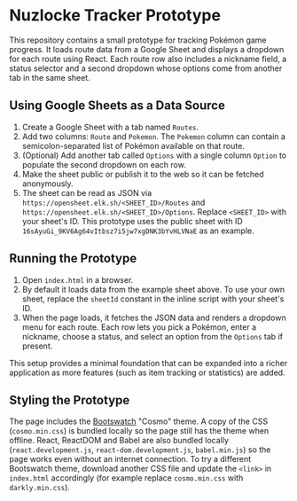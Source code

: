 # Nuzlocke Tracker Prototype

This repository contains a small prototype for tracking Pokémon game progress. It
loads route data from a Google Sheet and displays a dropdown for each route
using React. Each route row also includes a nickname field, a status selector
and a second dropdown whose options come from another tab in the same sheet.

## Using Google Sheets as a Data Source

1. Create a Google Sheet with a tab named `Routes`.
2. Add two columns: `Route` and `Pokemon`. The `Pokemon` column can contain a
   semicolon-separated list of Pokémon available on that route.
3. (Optional) Add another tab called `Options` with a single column `Option` to
   populate the second dropdown on each row.
4. Make the sheet public or publish it to the web so it can be fetched
   anonymously.
5. The sheet can be read as JSON via
   `https://opensheet.elk.sh/<SHEET_ID>/Routes` and
   `https://opensheet.elk.sh/<SHEET_ID>/Options`. Replace `<SHEET_ID>` with your
   sheet's ID. This prototype uses the public sheet with ID
   `16sAyuGi_9KV6Ag64vItbsz7i5jw7xgDNK3bYvHLVNaE` as an example.

## Running the Prototype

1. Open `index.html` in a browser.
2. By default it loads data from the example sheet above. To use your own
   sheet, replace the `sheetId` constant in the inline script with your sheet's
   ID.
3. When the page loads, it fetches the JSON data and renders a dropdown menu for
   each route. Each row lets you pick a Pokémon, enter a nickname, choose a
   status, and select an option from the `Options` tab if present.

This setup provides a minimal foundation that can be expanded into a richer
application as more features (such as item tracking or statistics) are added.

## Styling the Prototype

The page includes the [Bootswatch](https://bootswatch.com/) "Cosmo" theme. A
copy of the CSS (`cosmo.min.css`) is bundled locally so the page still has the
theme when offline. React, ReactDOM and Babel are also bundled locally (`react.development.js`,
`react-dom.development.js`, `babel.min.js`) so the page works even without an
internet connection. To try a different Bootswatch theme, download another CSS
file and update the `<link>` in `index.html` accordingly (for example replace
`cosmo.min.css` with `darkly.min.css`).
